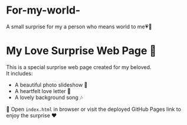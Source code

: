 # For-my-world-
A small surprise for my a person who means world to me💗🎀
# My Love Surprise Web Page 💝

This is a special surprise web page created for my beloved.  
It includes:  
- A beautiful photo slideshow 📸  
- A heartfelt love letter 💌  
- A lovely background song 🎶  

🌹 Open `index.html` in browser or visit the deployed GitHub Pages link to enjoy the surprise ❤️
